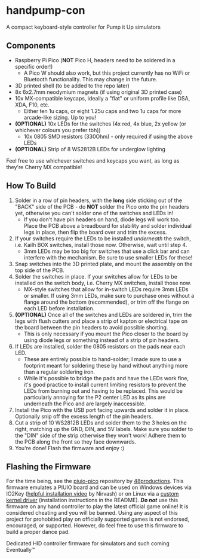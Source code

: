 # handpump-con
A compact keyboard-style controller for Pump it Up simulators

## Components

- Raspberry Pi Pico (**NOT** Pico H, headers need to be soldered in a specific order!)
  - A Pico W should also work, but this project currently has no WiFi or Bluetooth functionality. This may change in the future.
- 3D printed shell (to be added to the repo later)
- 8x 6x2.7mm neodymium magnets (if using original 3D printed case)
- 10x MX-compatible keycaps, ideally a "flat" or uniform profile like DSA, XDA, F10, etc.
  - Either ten 1u caps, or eight 1.25u caps and two 1u caps for more arcade-like sizing. Up to you!
- **(OPTIONAL)** 10x LEDs for the switches (4x red, 4x blue, 2x yellow (or whichever colours you prefer tbh))
  - 10x 0805 SMD resistors (330Ohm) - only required if using the above LEDs
- **(OPTIONAL)** Strip of 8 WS2812B LEDs for underglow lighting

Feel free to use whichever switches and keycaps you want, as long as they're Cherry MX compatible!

## How To Build

1. Solder in a row of pin headers, with the **long** side sticking out of the "BACK" side of the PCB - do **NOT** solder the Pico onto the pin headers yet, otherwise you can't solder one of the switches and LEDs in!
    - If you don't have pin headers on hand, diode legs will work too. Place the PCB above a breadboard for stability and solder individual legs in place, then flip the board over and trim the excess.
2. If your switches require the LEDs to be installed *underneath* the switch, i.e. Kailh BOX switches, install those now. Otherwise, wait until step 4.
    - 3mm LEDs may be too big for switches that use a click bar and can interfere with the mechanism. Be sure to use smaller LEDs for these!
3. Snap switches into the 3D printed plate, and mount the assembly on the top side of the PCB.
4. Solder the switches in place. If your switches allow for LEDs to be installed on the switch body, i.e. Cherry MX switches, install those now.
    - MX-style switches that allow for in-switch LEDs require 3mm LEDs or smaller. If using 3mm LEDs, make sure to purchase ones without a flange around the bottom (recommended), or trim off the flange on each LED before installation.
5. **(OPTIONAL)** Once all of the switches and LEDs are soldered in, trim the legs with flush cutters and place a strip of kapton or electrical tape on the board between the pin headers to avoid possible shorting.
    - This is only necessary if you mount the Pico closer to the board by using diode legs or something instead of a strip of pin headers.
6. If LEDs are installed, solder the 0805 resistors on the pads near each LED.
    - These are entirely possible to hand-solder; I made sure to use a footprint meant for soldering these by hand without anything more than a regular soldering iron.
    - While it's possible to bridge the pads and have the LEDs work fine, it's good practice to install current limiting resistors to prevent the LEDs from burning out and having to be replaced. This would be particularly annoying for the P2 center LED as its pins are underneath the Pico and are largely inaccessible.
7. Install the Pico with the USB port facing upwards and solder it in place. Optionally snip off the excess length of the pin headers.
8. Cut a strip of 10 WS2812B LEDs and solder them to the 3 holes on the right, matching up the GND, DIN, and 5V labels. Make sure you solder to the "DIN" side of the strip otherwise they won't work! Adhere them to the PCB along the front so they face downwards.
9. You're done! Flash the firmware and enjoy :)

## Flashing the Firmware

For the time being, see the [piuio-pico](https://github.com/48productions/piuio-pico/) repository by [48productions](https://github.com/48productions). This firmware emulates a PIUIO board and can be used on Windows devices via IO2Key ([helpful installation video](https://www.youtube.com/watch?v=xo5m9dlNFfY) by Nirvash) or on Linux via a [custom kernel driver](https://github.com/DinsFire64/piuio) (installation instructions in the README). ***Do not*** use this firmware on any hand controller to play the latest official game online! It is considered cheating and you will be banned. Using any aspect of this project for prohobitied play on officially supported games is not endorsed, encouraged, or supported. However, do feel free to use this firmware to build a proper dance pad.

Dedicated HID controller firmware for simulators and such coming Eventually™
